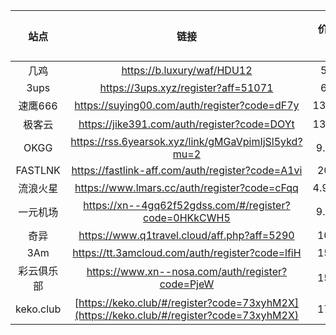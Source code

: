 |    站点    |                             链接                             | 价格(最低) | 套餐流量 | 套餐时长 | 终端数 |  速率   |
| :--------: | :----------------------------------------------------------: | :--------: | -------- | :------: | :----: | :-----: |
|    几鸡    |                  https://b.luxury/waf/HDU12                  |    5RMB    | 300G     |  30Day   |   2    |  5Mbps  |
|    3ups    |             https://3ups.xyz/register?aff=51071              |    6RMB    | 60G      |  60Day   |   -    |    -    |
|  速鹰666   |         https://suying00.com/auth/register?code=dF7y         |  13.9RMB   | 100GB    |  30Day   |   3    | 60Mbps  |
|   极客云   |         https://jike391.com/auth/register?code=DOYt          |  13.9RMB   | 100GB    |  30Day   |   3    | 60Mbps  |
|    OKGG    |     https://rss.6yearsok.xyz/link/gMGaVpimIjSl5ykd?mu=2      |   9.8RMB   | 60GB     |  30Day   |   2    | 12Mbps  |
|  FASTLNK   |       https://fastlink-aff.com/auth/register?code=A1vi       |   20RMB    | 100GB    |  30Day   |   ∞    |  5Gbs   |
|  流浪火星  |         https://www.lmars.cc/auth/register?code=cFqq         |  4.99RMB   | 100GB    |  30Day   |   3    | 200Mbps |
|  一元机场  |    https://xn--4gq62f52gdss.com/#/register?code=0HKkCWH5     |   9.6RMB   | 100GB    |  365Day  |   ∞    |    ∞    |
|    奇异    |         https://www.q1travel.cloud/aff.php?aff=5290          |   10RMB    | 1024GB   |  30Day   |   6    |    -    |
|    3Am     |       https://tt.3amcloud.com/auth/register?code=lfiH        |   15RMB    | 150GB    |  30Day   |   5    | 100Mbps |
| 彩云俱乐部 |       https://www.xn--nosa.com/auth/register?code=PjeW       |   15RMB    | 100GB    |  30Day   |   2    | 100Mbps |
| keko.club  | [https://keko.club/#/register?code=73xyhM2X](https://keko.club/#/register?code=73xyhM2X) |   17RMB    | 115GB    |  30Day   |   ∞    |    ∞    |
